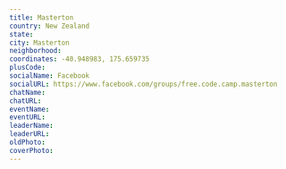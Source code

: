 ```yaml
---
title: Masterton
country: New Zealand
state: 
city: Masterton
neighborhood: 
coordinates: -40.948983, 175.659735
plusCode:
socialName: Facebook
socialURL: https://www.facebook.com/groups/free.code.camp.masterton
chatName:
chatURL:
eventName:
eventURL:
leaderName:
leaderURL:
oldPhoto: 
coverPhoto:
---
```

